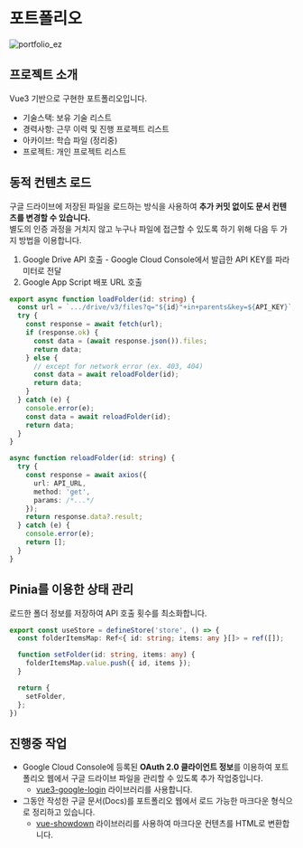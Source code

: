 # 포트폴리오

![portfolio_ez](https://github.com/user-attachments/assets/1effe6a7-5e7e-4a40-9fba-20b975d25235)

## 프로젝트 소개

Vue3 기반으로 구현한 포트폴리오입니다.

* 기술스택: 보유 기술 리스트
* 경력사항: 근무 이력 및 진행 프로젝트 리스트
* 아카이브: 학습 파일 (정리중)
* 프로젝트: 개인 프로젝트 리스트

## 동적 컨텐츠 로드

구글 드라이브에 저장된 파일을 로드하는 방식을 사용하여 **추가 커밋 없이도 문서 컨텐츠를 변경할 수 있습니다.**<br>
별도의 인증 과정을 거치지 않고 누구나 파일에 접근할 수 있도록 하기 위해 다음 두 가지 방법을 이용합니다.

1. Google Drive API 호출 - Google Cloud Console에서 발급한 API KEY를 파라미터로 전달
2. Google App Script 배포 URL 호출

```typescript
export async function loadFolder(id: string) {
  const url = `.../drive/v3/files?q="${id}"+in+parents&key=${API_KEY}`;
  try {
    const response = await fetch(url);
    if (response.ok) {
      const data = (await response.json()).files;
      return data;
    } else {
      // except for network error (ex. 403, 404)
      const data = await reloadFolder(id);
      return data;
    }
  } catch (e) {
    console.error(e);
    const data = await reloadFolder(id);
    return data;
  }
}
```

```typescript
async function reloadFolder(id: string) {
  try {
    const response = await axios({
      url: API_URL,
      method: 'get',
      params: /*...*/
    });
    return response.data?.result;
  } catch (e) {
    console.error(e);
    return [];
  }
}
```

## Pinia를 이용한 상태 관리

로드한 폴더 정보를 저장하여 API 호출 횟수를 최소화합니다.

```typescript
export const useStore = defineStore('store', () => {
  const folderItemsMap: Ref<{ id: string; items: any }[]> = ref([]);

  function setFolder(id: string, items: any) {
    folderItemsMap.value.push({ id, items });
  }

  return {
    setFolder,
  };
})
```

## 진행중 작업

* Google Cloud Console에 등록된 **OAuth 2.0 클라이언트 정보**를 이용하여 포트폴리오 웹에서 구글 드라이브 파일을 관리할 수 있도록 추가 작업중입니다.
  * [vue3-google-login](https://devbaji.github.io/vue3-google-login/) 라이브러리를 사용합니다.
* 그동안 작성한 구글 문서(Docs)를 포트폴리오 웹에서 로드 가능한 마크다운 형식으로 정리하고 있습니다.
  * [vue-showdown](https://vue-showdown.js.org/) 라이브러리를 사용하여 마크다운 컨텐츠를 HTML로 변환합니다.
